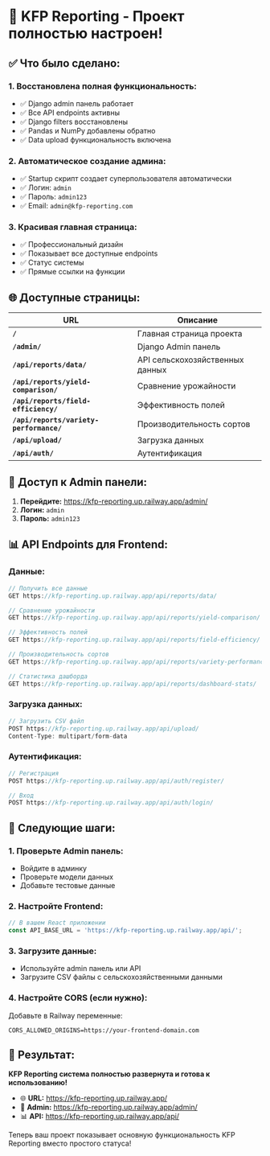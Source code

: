 # 🎉 KFP Reporting - Проект полностью настроен!

## ✅ **Что было сделано:**

### 1. **Восстановлена полная функциональность:**
- ✅ Django admin панель работает
- ✅ Все API endpoints активны
- ✅ Django filters восстановлены
- ✅ Pandas и NumPy добавлены обратно
- ✅ Data upload функциональность включена

### 2. **Автоматическое создание админа:**
- ✅ Startup скрипт создает суперпользователя автоматически
- ✅ Логин: `admin`
- ✅ Пароль: `admin123`
- ✅ Email: `admin@kfp-reporting.com`

### 3. **Красивая главная страница:**
- ✅ Профессиональный дизайн
- ✅ Показывает все доступные endpoints
- ✅ Статус системы
- ✅ Прямые ссылки на функции

## 🌐 **Доступные страницы:**

| URL | Описание |
|-----|----------|
| **`/`** | Главная страница проекта |
| **`/admin/`** | Django Admin панель |
| **`/api/reports/data/`** | API сельскохозяйственных данных |
| **`/api/reports/yield-comparison/`** | Сравнение урожайности |
| **`/api/reports/field-efficiency/`** | Эффективность полей |
| **`/api/reports/variety-performance/`** | Производительность сортов |
| **`/api/upload/`** | Загрузка данных |
| **`/api/auth/`** | Аутентификация |

## 🔐 **Доступ к Admin панели:**

1. **Перейдите:** https://kfp-reporting.up.railway.app/admin/
2. **Логин:** `admin`
3. **Пароль:** `admin123`

## 📊 **API Endpoints для Frontend:**

### Данные:
```javascript
// Получить все данные
GET https://kfp-reporting.up.railway.app/api/reports/data/

// Сравнение урожайности
GET https://kfp-reporting.up.railway.app/api/reports/yield-comparison/

// Эффективность полей
GET https://kfp-reporting.up.railway.app/api/reports/field-efficiency/

// Производительность сортов
GET https://kfp-reporting.up.railway.app/api/reports/variety-performance/

// Статистика дашборда
GET https://kfp-reporting.up.railway.app/api/reports/dashboard-stats/
```

### Загрузка данных:
```javascript
// Загрузить CSV файл
POST https://kfp-reporting.up.railway.app/api/upload/
Content-Type: multipart/form-data
```

### Аутентификация:
```javascript
// Регистрация
POST https://kfp-reporting.up.railway.app/api/auth/register/

// Вход
POST https://kfp-reporting.up.railway.app/api/auth/login/
```

## 🎯 **Следующие шаги:**

### 1. **Проверьте Admin панель:**
- Войдите в админку
- Проверьте модели данных
- Добавьте тестовые данные

### 2. **Настройте Frontend:**
```javascript
// В вашем React приложении
const API_BASE_URL = 'https://kfp-reporting.up.railway.app/api/';
```

### 3. **Загрузите данные:**
- Используйте admin панель или API
- Загрузите CSV файлы с сельскохозяйственными данными

### 4. **Настройте CORS (если нужно):**
Добавьте в Railway переменные:
```
CORS_ALLOWED_ORIGINS=https://your-frontend-domain.com
```

## 🚀 **Результат:**

**KFP Reporting система полностью развернута и готова к использованию!**

- 🌐 **URL:** https://kfp-reporting.up.railway.app/
- 🔐 **Admin:** https://kfp-reporting.up.railway.app/admin/
- 📊 **API:** https://kfp-reporting.up.railway.app/api/

Теперь ваш проект показывает основную функциональность KFP Reporting вместо простого статуса!
